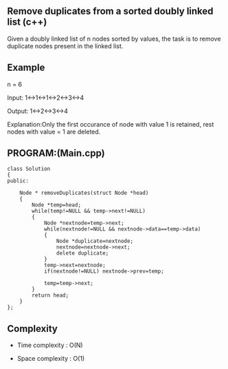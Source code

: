## Remove duplicates from a sorted doubly linked list (c++)

Given a doubly linked list of n nodes sorted by values, the task is to remove duplicate nodes present in the linked list.

## Example
n = 6

Input: 1<->1<->1<->2<->3<->4

Output: 1<->2<->3<->4

Explanation:Only the first occurance of node with value 1 is retained, rest nodes with value = 1 are deleted.

## PROGRAM:(Main.cpp)
```
class Solution
{
public:

    Node * removeDuplicates(struct Node *head)
    {
        Node *temp=head;
        while(temp!=NULL && temp->next!=NULL)
        {
            Node *nextnode=temp->next;
            while(nextnode!=NULL && nextnode->data==temp->data)
            {
                Node *duplicate=nextnode;
                nextnode=nextnode->next;
                delete duplicate;
            }
            temp->next=nextnode;
            if(nextnode!=NULL) nextnode->prev=temp;
            
            temp=temp->next;
        }
        return head;
    }
};
```
## Complexity
- Time complexity : O(N)

- Space complexity : O(1)
